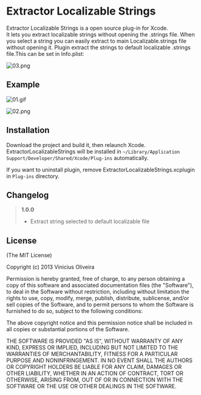 # Extractor Localizable Strings
Extractor Localizable Strings is a open source plug-in for Xcode.  
It lets you extract localizable strings without opening the .strings file.
When you select a string you can easily extract to main Localizable.strings file without opening it.
Plugin extract the strings to default localizable .strings file.This can be set in Info.plist:

![03.png](https://raw.githubusercontent.com/viniciusmo/extract-localizable-string-plugin-xcode/master/Resources/03.png)

## Example
![01.gif](https://raw.githubusercontent.com/viniciusmo/extract-localizable-string-plugin-xcode/master/Resources/01.gif)

![02.png](https://raw.githubusercontent.com/viniciusmo/extract-localizable-string-plugin-xcode/master/Resources/02.png)

## Installation
Download the project and build it, then relaunch Xcode.  
ExtractorLocalizableStrings will be installed in `~/Library/Application Support/Developer/Shared/Xcode/Plug-ins` automatically.

If you want to uninstall plugin, remove ExtractorLocalizableStrings.xcplugin in `Plug-ins` directory.

## Changelog
> **1.0.0**
> 
> - Extract string selected to default localizable file

## License

(The MIT License)

Copyright (c) 2013 Vinicius Oliveira

Permission is hereby granted, free of charge, to any person obtaining a copy of this software and associated documentation files (the "Software"), to deal in the Software without restriction, including without limitation the rights to use, copy, modify, merge, publish, distribute, sublicense, and/or sell copies of the Software, and to permit persons to whom the Software is furnished to do so, subject to the following conditions:

The above copyright notice and this permission notice shall be included in all copies or substantial portions of the Software.

THE SOFTWARE IS PROVIDED "AS IS", WITHOUT WARRANTY OF ANY KIND, EXPRESS OR IMPLIED, INCLUDING BUT NOT LIMITED TO THE WARRANTIES OF MERCHANTABILITY, FITNESS FOR A PARTICULAR PURPOSE AND NONINFRINGEMENT. IN NO EVENT SHALL THE AUTHORS OR COPYRIGHT HOLDERS BE LIABLE FOR ANY CLAIM, DAMAGES OR OTHER LIABILITY, WHETHER IN AN ACTION OF CONTRACT, TORT OR OTHERWISE, ARISING FROM, OUT OF OR IN CONNECTION WITH THE SOFTWARE OR THE USE OR OTHER DEALINGS IN THE SOFTWARE.




